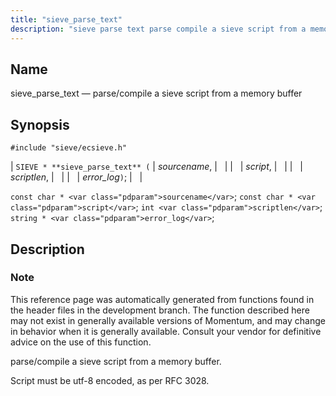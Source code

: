 ```yaml
---
title: "sieve_parse_text"
description: "sieve parse text parse compile a sieve script from a memory buffer SIEVE sieve parse text sourcename script scriptlen error log const char sourcename const char script int scriptlen string error log This reference page was automatically generated from functions found in the header files in the development branch The..."
---
```


<a name="apis.sieve_parse_text"></a> 
## Name

sieve_parse_text — parse/compile a sieve script from a memory buffer

## Synopsis

`#include "sieve/ecsieve.h"`

| `SIEVE * **sieve_parse_text** (` | <var class="pdparam">sourcename</var>, |   |
|   | <var class="pdparam">script</var>, |   |
|   | <var class="pdparam">scriptlen</var>, |   |
|   | <var class="pdparam">error_log</var>`)`; |   |

`const char * <var class="pdparam">sourcename</var>`;
`const char * <var class="pdparam">script</var>`;
`int <var class="pdparam">scriptlen</var>`;
`string * <var class="pdparam">error_log</var>`;<a name="idp60447488"></a> 
## Description

### Note

This reference page was automatically generated from functions found in the header files in the development branch. The function described here may not exist in generally available versions of Momentum, and may change in behavior when it is generally available. Consult your vendor for definitive advice on the use of this function.

parse/compile a sieve script from a memory buffer.

Script must be utf-8 encoded, as per RFC 3028.